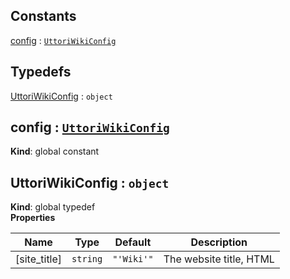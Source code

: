 ## Constants

<dl>
<dt><a href="#config">config</a> : <code><a href="#UttoriWikiConfig">UttoriWikiConfig</a></code></dt>
<dd></dd>
</dl>

## Typedefs

<dl>
<dt><a href="#UttoriWikiConfig">UttoriWikiConfig</a> : <code>object</code></dt>
<dd></dd>
</dl>

<a name="config"></a>

## config : [<code>UttoriWikiConfig</code>](#UttoriWikiConfig)
**Kind**: global constant  
<a name="UttoriWikiConfig"></a>

## UttoriWikiConfig : <code>object</code>
**Kind**: global typedef  
**Properties**

| Name | Type | Default | Description |
| --- | --- | --- | --- |
| [site_title] | <code>string</code> | <code>&quot;&#x27;Wiki&#x27;&quot;</code> | The website title, HTML <title> format: page_title | site_title |
| [site_header] | <code>string</code> | <code>&quot;&#x27;Wiki&#x27;&quot;</code> | Used in the navbar as your site title. |
| [site_footer] | <code>string</code> | <code>&quot;&#x27;Wiki&#x27;&quot;</code> | Used as the footer text of your site. |
| [site_sections] | <code>Array.&lt;object&gt;</code> | <code>[]</code> | Your site sections for homepage & tag pages. For each section, the home page & tag pages will display a section box that lists the document count for documents that have a matching tag. Clicking the section link will list the tagged documents. |
| site_sections.title | <code>string</code> |  | Your site section header text. |
| site_sections.description | <code>string</code> |  | Your site section description text. |
| site_sections.tag | <code>string</code> |  | Your site section related tag. |
| [home_page] | <code>string</code> | <code>&quot;&#x27;home-page&#x27;&quot;</code> | Slug of the root `/` page document. |
| [ignore_slugs] | <code>Array.&lt;string&gt;</code> |  | Slugs to ignore in search & filtered documents, default is 'home-page'; |
| [excerpt_length] | <code>number</code> | <code>400</code> | Excerpt length, used in search result previews. |
| [site_url] | <code>string</code> | <code>&quot;&#x27;&#x27;&quot;</code> | Application base URL. Used for canonical URLs and Open Graph, no trailing slash. |
| [theme_dir] | <code>string</code> | <code>&quot;&#x27;&#x27;&quot;</code> | Specify the path to the theme directory, no trailing slash. |
| [public_dir] | <code>string</code> | <code>&quot;&#x27;&#x27;&quot;</code> | Path to the static file directory for themes, no trailing slash |
| [use_delete_key] | <code>boolean</code> | <code>false</code> | Enable hiding document deletion behind a private key. |
| delete_key | <code>string</code> |  | Key used for verifying document deletion. |
| [use_edit_key] | <code>boolean</code> | <code>false</code> | Enable hiding document modification behind a private key. |
| edit_key | <code>string</code> |  | Key used for verifying document modification. |
| [public_history] | <code>boolean</code> | <code>true</code> | Allow access to history URLs. |
| [handle_not_found] | <code>boolean</code> | <code>true</code> | Allows the middleware to capture fall through routes as a `404 not found` handler when enabled. |
| [allowedDocumentKeys] | <code>Array.&lt;string&gt;</code> |  | List of allowed custom values to set on a document. `title`, `excerpt`, `content`, `slug`, and `tags` are always allowed. |
| [use_meta_data] | <code>boolean</code> | <code>true</code> | Theme specific, use OpenGraph and neta data. |
| [site_locale] | <code>string</code> | <code>&quot;&#x27;en_US&#x27;&quot;</code> | Theme specific, Open Graph: Locale |
| [site_twitter_site] | <code>string</code> | <code>&quot;&#x27;&#x27;&quot;</code> | Theme specific, Open Graph: Twitter Site Handle |
| [site_twitter_creator] | <code>string</code> | <code>&quot;&#x27;&#x27;&quot;</code> | Theme specific, Open Graph: Twitter Creator Handle |
| [site_image] | <code>string</code> | <code>&quot;&#x27;&#x27;&quot;</code> | Theme specific, Used as Open Graph: Image |
| plugins | <code>Array</code> |  | Collection of Uttori Plugins. Storage Plugins should come before other plugins. |
| [middleware] | <code>Array</code> |  | Middleware Configuration to be passed along to Express in the format of ['use', layouts], ['set', 'layout extractScripts', true], ['engine', 'html', ejs.renderFile]. |
| [use_cache] | <code>boolean</code> | <code>true</code> | Enables `Cache-control` headers reducing server load, but breaks sessions. Cache is disabled always on the `/edit` and `/new` routes. |
| [cache_short] | <code>number</code> | <code>(60 * 60)</code> | Used as the max-age for Cache-control'headers on frequently updated routes: home, tag index, tag details, details & history index |
| [cache_long] | <code>number</code> | <code>(60 * 60 * 24)</code> | Used as the max-age for Cache-control'headers on seldom updated routes: history details, history restore |


